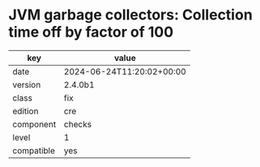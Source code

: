 [//]: # (werk v2)
# JVM garbage collectors: Collection time off by factor of 100

key        | value
---------- | ---
date       | 2024-06-24T11:20:02+00:00
version    | 2.4.0b1
class      | fix
edition    | cre
component  | checks
level      | 1
compatible | yes


